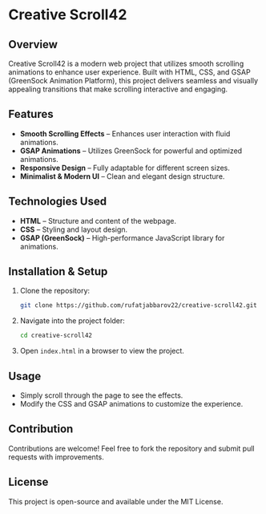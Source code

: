 # Creative Scroll42

## Overview
Creative Scroll42 is a modern web project that utilizes smooth scrolling animations to enhance user experience. Built with HTML, CSS, and GSAP (GreenSock Animation Platform), this project delivers seamless and visually appealing transitions that make scrolling interactive and engaging.

## Features
- **Smooth Scrolling Effects** – Enhances user interaction with fluid animations.
- **GSAP Animations** – Utilizes GreenSock for powerful and optimized animations.
- **Responsive Design** – Fully adaptable for different screen sizes.
- **Minimalist & Modern UI** – Clean and elegant design structure.

## Technologies Used
- **HTML** – Structure and content of the webpage.
- **CSS** – Styling and layout design.
- **GSAP (GreenSock)** – High-performance JavaScript library for animations.

## Installation & Setup
1. Clone the repository:
   ```sh
   git clone https://github.com/rufatjabbarov22/creative-scroll42.git
   ```
2. Navigate into the project folder:
   ```sh
   cd creative-scroll42
   ```
3. Open `index.html` in a browser to view the project.

## Usage
- Simply scroll through the page to see the effects.
- Modify the CSS and GSAP animations to customize the experience.

## Contribution
Contributions are welcome! Feel free to fork the repository and submit pull requests with improvements.

## License
This project is open-source and available under the MIT License.

